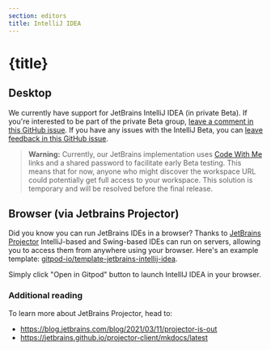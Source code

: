 ```yaml
---
section: editors
title: IntelliJ IDEA
---
```


<script context="module">
  export const prerender = true;
</script>

# {title}

## Desktop

We currently have support for JetBrains IntelliJ IDEA (in private Beta). If you're interested to be part of the private Beta group, [leave a comment in this GitHub issue](https://github.com/gitpod-io/gitpod/issues/6342). If you have any issues with the IntelliJ Beta, you can [leave feedback in this GitHub issue](https://github.com/gitpod-io/gitpod/issues/6576).

> **Warning:** Currently, our JetBrains implementation uses [Code With Me](https://www.jetbrains.com/code-with-me/) links and a shared password to facilitate early Beta testing. This means that for now, anyone who might discover the workspace URL could potentially get full access to your workspace. This solution is temporary and will be resolved before the final release.

## Browser (via Jetbrains Projector)

Did you know you can run JetBrains IDEs in a browser? Thanks to [JetBrains Projector](https://lp.jetbrains.com/projector/) IntelliJ-based and Swing-based IDEs can run on servers, allowing you to access them from anywhere using your browser. Here's an example template: [gitpod-io/template-jetbrains-intellij-idea](https://github.com/gitpod-io/template-jetbrains-intellij-idea).

Simply click "Open in Gitpod" button to launch IntellIJ IDEA in your browser.

### Additional reading

To learn more about JetBrains Projector, head to:

- https://blog.jetbrains.com/blog/2021/03/11/projector-is-out
- https://jetbrains.github.io/projector-client/mkdocs/latest
